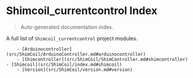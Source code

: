 # Shimcoil_currentcontrol Index

> Auto-generated documentation index.

A full list of `Shimcoil_currentcontrol` project modules.

        - [Arduinocontroller](src/ShimCoil/ArduinoController.md#arduinocontroller)
        - [Shimcontroller](src/ShimCoil/ShimController.md#shimcontroller)
    - [Shimcoil](src/ShimCoil/index.md#shimcoil)
        - [Version](src/ShimCoil/version.md#version)

